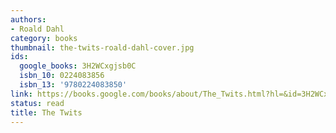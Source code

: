 ```yaml
---
authors:
- Roald Dahl
category: books
thumbnail: the-twits-roald-dahl-cover.jpg
ids:
  google_books: 3H2WCxgjsb0C
  isbn_10: 0224083856
  isbn_13: '9780224083850'
link: https://books.google.com/books/about/The_Twits.html?hl=&id=3H2WCxgjsb0C
status: read
title: The Twits
---
```

